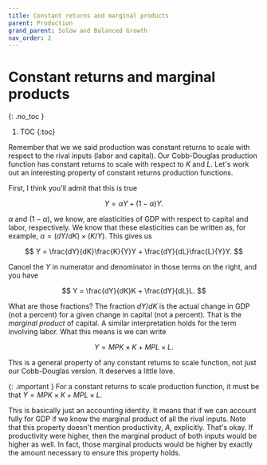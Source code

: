 ```yaml
---
title: Constant returns and marginal products
parent: Production
grand_parent: Solow and Balanced Growth
nav_order: 2
---
```


# Constant returns and marginal products
{: .no_toc }

1. TOC 
{:toc}

Remember that we we said production was constant returns to scale with respect to the rival inputs (labor and capital). Our Cobb-Douglas production function has constant returns to scale with respect to $K$ and $L$. Let's work out an interesting property of constant returns production functions. 

First, I think you'll admit that this is true

$$
Y = \alpha Y + (1-\alpha) Y.
$$

$\alpha$ and $(1-\alpha)$, we know, are elasticities of GDP with respect to capital and labor, respectively. We know that these elasticities can be written as, for example, $\alpha = (dY/dK)\times(K/Y)$. This gives us

$$
Y = \frac{dY}{dK}\frac{K}{Y}Y + \frac{dY}{dL}\frac{L}{Y}Y.
$$

Cancel the $Y$ in numerator and denominator in those terms on the right, and you have

$$
Y = \frac{dY}{dK}K + \frac{dY}{dL}L.
$$

What are those fractions? The fraction $dY/dK$ is the actual change in GDP (not a percent) for a given change in capital (not a percent). That is the *marginal product* of capital. A similar interpretation holds for the term involving labor. What this means is we can write

$$
Y = MPK \times K + MPL \times L.
$$

This is a general property of any constant returns to scale function, not just our Cobb-Douglas version. It deserves a little love.

{: .important }
For a constant returns to scale production function, it must be that $Y = MPK \times K + MPL \times L$.

This is basically just an accounting identity. It means that if we can account fully for GDP if we know the marginal product of all the rival inputs. Note that this property doesn't mention productivity, $A$, explicitly. That's okay. If productivity were higher, then the marginal product of both inputs would be higher as well. In fact, those marginal products would be higher by exactly the amount necessary to ensure this property holds. 